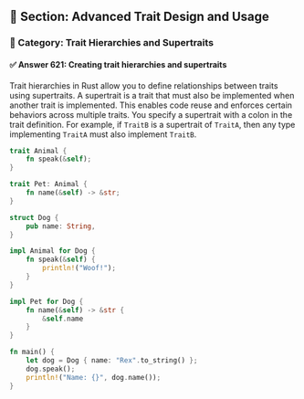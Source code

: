 ## 📘 Section: Advanced Trait Design and Usage
### 🔹 Category: Trait Hierarchies and Supertraits
#### ✅ Answer 621: Creating trait hierarchies and supertraits

Trait hierarchies in Rust allow you to define relationships between traits using supertraits. A supertrait is a trait that must also be implemented when another trait is implemented. This enables code reuse and enforces certain behaviors across multiple traits. You specify a supertrait with a colon in the trait definition. For example, if `TraitB` is a supertrait of `TraitA`, then any type implementing `TraitA` must also implement `TraitB`.

```rust
trait Animal {
    fn speak(&self);
}

trait Pet: Animal {
    fn name(&self) -> &str;
}

struct Dog {
    pub name: String,
}

impl Animal for Dog {
    fn speak(&self) {
        println!("Woof!");
    }
}

impl Pet for Dog {
    fn name(&self) -> &str {
        &self.name
    }
}

fn main() {
    let dog = Dog { name: "Rex".to_string() };
    dog.speak();
    println!("Name: {}", dog.name());
}
```

